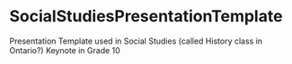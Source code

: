 # SocialStudiesPresentationTemplate

Presentation Template used in Social Studies (called History class in Ontario?) Keynote in Grade 10 


